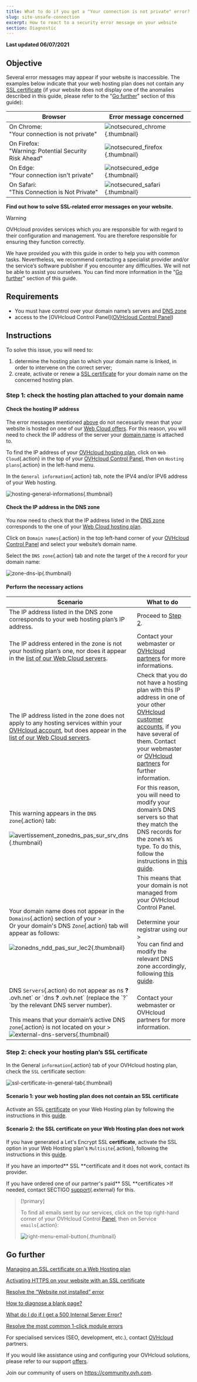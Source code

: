```yaml
---
title: What to do if you get a "Your connection is not private" error?
slug: site-unsafe-connection
excerpt: How to react to a security error message on your website
section: Diagnostic
---
```


**Last updated 06/07/2021**
 
## Objective <a name="objective"></a>

Several error messages may appear if your website is inaccessible. The examples below indicate that your web hosting plan does not contain any [SSL certificate](../ssl-certificates-on-web-hosting-plans/) (if your website does not display one of the anomalies described in this guide, please refer to the "[Go further](#aller-plus-loin)" section of this guide): 

|Browser|Error message concerned|
|-|---|
|On Chrome:<br>"Your connection is not private"|![notsecured_chrome](images/notsecured_chrome.png){.thumbnail}|
|On Firefox:<br>"Warning: Potential Security Risk Ahead"|![notsecured_firefox](images/notsecured_firefox.png){.thumbnail}|
|On Edge:<br>"Your connection isn't private"|![notsecured_edge](images/notsecured_edge.png){.thumbnail}|
|On Safari:<br>"This Connection is Not Private"|![notsecured_safari](images/notsecured_safari.png){.thumbnail}|

**Find out how to solve SSL-related error messages on your website.**

> [!warning]
>
> OVHcloud provides services which you are responsible for with regard to their configuration and management. You are therefore responsible for ensuring they function correctly.
>
> We have provided you with this guide in order to help you with common tasks. Nevertheless, we recommend contacting a specialist provider and/or the service’s software publisher if you encounter any difficulties. We will not be able to assist you ourselves. You can find more information in the "[Go further](#gofurther)" section of this guide.
>

## Requirements

- You must have control over your domain name’s servers and [DNS zone](../../domains/web_hosting_how_to_edit_my_dns_zone/#understanding-dns)
- access to the [OVHcloud Control Panel]([OVHcloud Control Panel](https://www.ovh.com/auth/?action=gotomanager&from=https://www.ovh.co.uk/&ovhSubsidiary=GB))

## Instructions

To solve this issue, you will need to:

1. determine the hosting plan to which your domain name is linked, in order to intervene on the correct server;
2. create, activate or renew a [SSL certificate](../ssl-certificates-on-web-hosting-plans/) for your domain name on the concerned hosting plan.

### Step 1: check the hosting plan attached to your domain name

#### Check the hosting IP address

The error messages mentioned [above](#objective) do not necessarily mean that your website is hosted on one of our [Web Cloud offers](https://www.ovh.com/fr/hebergement-web/). For this reason, you will need to check the IP address of the server your [domain name](https://www.ovh.co.uk/domains/) is attached to.

To find the IP address of your [OVHcloud hosting plan](https://www.ovh.co.uk/web-hosting/), click on `Web Cloud`{.action} in the top of your [OVHcloud Control Panel](https://www.ovh.com/auth/?action=gotomanager&from=https://www.ovh.co.uk/&ovhSubsidiary=GB), then on `Hosting plans`{.action} in the left-hand menu.

In the `General information`{.action} tab, note the IPV4 and/or IPV6 address of your Web hosting.

![hosting-general-informations](images/hosting-general-informations.png){.thumbnail}

#### Check the IP address in the DNS zone

You now need to check that the IP address listed in the [DNS zone](../../domains/web_hosting_how_to_edit_my_dns_zone/) corresponds to the one of your [Web Cloud hosting plan](https://www.ovh.co.uk/web-hosting/).

Click on `Domain names`{.action} in the top left-hand corner of your [OVHcloud Control Panel](https://www.ovh.com/auth/?action=gotomanager&from=https://www.ovh.co.uk/&ovhSubsidiary=GB) and select your website’s domain name.

Select the `DNS zone`{.action} tab and note the target of the `A` record for your domain name:

![zone-dns-ip](images/zone-dns-ip.png){.thumbnail}

#### Perform the necessary actions

|Scenario|What to do|
|---|---|
|The IP address listed in the DNS zone corresponds to your web hosting plan’s IP address.|Proceed to [Step 2](#step2).|
|The IP address entered in the zone is not your hosting plan’s one, nor does it appear in the [list of our Web Cloud servers](../list-of-ip-addresses-of-web-hosting-clusters/).|Contact your webmaster or [OVHcloud partners](https://partner.ovhcloud.com/en-gb/) for more informations.|
|The IP address listed in the zone does not apply to any hosting services within your [OVHcloud account](https://www.ovh.com/auth/?action=gotomanager&from=https://www.ovh.co.uk/&ovhSubsidiary=GB), but does appear in the [list of our Web Cloud servers](../list-of-ip-addresses-of-web-hosting-clusters/).|Check that you do not have a hosting plan with this IP address in one of your other [OVHcloud customer accounts](https://www.ovh.com/auth/?action=gotomanager&from=https://www.ovh.co.uk/&ovhSubsidiary=GB), if you have several of them. Contact your webmaster or [OVHcloud partners](https://partner.ovhcloud.com/en-gb/) for further information.|
|This warning appears in the `DNS zone`{.action} tab:<br><br>![avertissement_zonedns_pas_sur_srv_dns](images/avertissement_zonedns_pas_sur_srv_dns.png){.thumbnail}|For this reason, you will need to modify your domain’s DNS servers so that they match the DNS records for the zone’s `NS` type. To do this, follow the instructions in [this guide](../../domains/generalites-serveurs-dns/).|
|Your domain name does not appear in the `Domains`{.action} section of your ><br>Or your domain's DNS `Zone`{.action} tab will appear as follows:<br><br>![zonedns_ndd_pas_sur_lec2](images/zonedns_ndd_pas_sur_lec2.png){.thumbnail}|This means that your domain is not managed from your OVHcloud Control Panel.<br><br>Determine your registrar using our ><br>You can find and modify the relevant DNS zone accordingly, following [this guide](../multisites-configurer-un-multisite-sur-mon-hebergement-web/#etape-22-ajouter-un-nom-de-domaine-externe).|
|DNS `Servers`{.action} do not appear as ns **?** .ovh.net\` or \`dns **?** .ovh.net\` (replace the \`?**\`** \`by the relevant DNS server number).<br><br>This means that your domain’s active DNS `zone`{.action} is not located on your ><br>![external-dns-servers](images/external-dns-servers.png){.thumbnail}|Contact your webmaster or OVHcloud[ ](https://partner.ovhcloud.com/en-gb/)partners for more information.|

### Step 2: check your hosting plan’s SSL certificate <a name="step2"></a>

In the General `information`{.action} tab of your OVHcloud hosting plan, check the `SSL` certificate section:

![ssl-certificate-in-general-tab](images/ssl-certificate-in-general-tab.png){.thumbnail}

#### Scenario 1: your web hosting plan does not contain an SSL certificate

Activate an SSL [certificate](https://www.ovh.com/fr/ssl/) on your Web Hosting plan by following the instructions in this [guide](../les-certificats-ssl-sur-les-hebergements-web/).

#### Scenario 2: the SSL certificate on your Web Hosting plan does not work

If you have generated a Let's Encrypt SSL **certificate**, activate the SSL option in your Web Hosting plan's `Multisite`{.action}, following the instructions in this [guide](../les-certificats-ssl-sur-les-hebergements-web/#activer-un-certificat-ssl-sur-un-multisite).

If you have an imported** SSL **certificate and it does not work, contact its provider.

If you have ordered one of our partner's paid** SSL **certificates >If needed, contact SECTIGO [support](https://sectigo.com/support){.external} for this.

> [!primary]
>
> To find all emails sent by our services, click on the top right-hand corner of your OVHcloud Control [Panel](https://www.ovh.com/auth/?action=gotomanager&from=https://www.ovh.co.uk/&ovhSubsidiary=GB), then on Service `emails`{.action}:
>
>![right-menu-email-button](images/right-menu-email-button.png){.thumbnail}
>

## Go further <a name="gofurther"></a>

[Managing an SSL certificate on a Web Hosting plan](../les-certificats-ssl-sur-les-hebergements-web/)

[Activating HTTPS on your website with an SSL certificate](../passer-site-internet-https-ssl/)

[Resolve the “Website not installed” error](../erreur-site-non-installe/)

[How to diagnose a blank page?](../comment-diagnostiquer-page-blanche/)

[What do I do if I get a 500 Internal Server Error?](../erreur-500-internal-server-error/)

[Resolve the most common 1-click module errors](../erreurs-frequentes-modules-en-1-clic/)
 
For specialised services (SEO, development, etc.), contact [OVHcloud](https://partner.ovhcloud.com/en-gb/) partners.

If you would like assistance using and configuring your OVHcloud solutions, please refer to our support [offers](https://www.ovhcloud.com/fr/support-levels/).

Join our community of users on <https://community.ovh.com>.